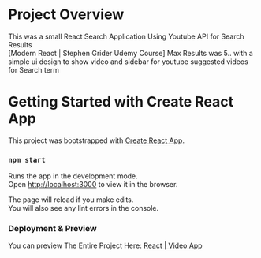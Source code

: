# Project Overview

This was a small React Search Application Using Youtube API for Search Results <br/>
[Modern React | Stephen Grider Udemy Course]
Max Results was 5.. with a simple ui design to show video and sidebar for youtube suggested videos for Search term

# Getting Started with Create React App

This project was bootstrapped with [Create React App](https://github.com/facebook/create-react-app).

### `npm start`

Runs the app in the development mode.\
Open [http://localhost:3000](http://localhost:3000) to view it in the browser.

The page will reload if you make edits.\
You will also see any lint errors in the console.

### Deployment & Preview

You can preview The Entire Project Here: [React | Video App](video-app.alieslam.tech)
